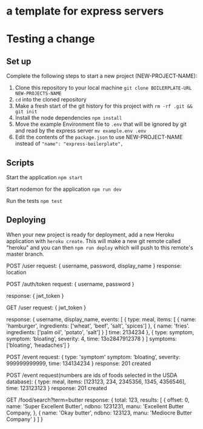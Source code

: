 # a template for express servers
# Testing a change


## Set up

Complete the following steps to start a new project (NEW-PROJECT-NAME):

1. Clone this repository to your local machine `git clone BOILERPLATE-URL NEW-PROJECTS-NAME`
2. `cd` into the cloned repository
3. Make a fresh start of the git history for this project with `rm -rf .git && git init`
4. Install the node dependencies `npm install`
5. Move the example Environment file to `.env` that will be ignored by git and read by the express server `mv example.env .env`
6. Edit the contents of the `package.json` to use NEW-PROJECT-NAME instead of `"name": "express-boilerplate",`

## Scripts

Start the application `npm start`

Start nodemon for the application `npm run dev`

Run the tests `npm test`

## Deploying

When your new project is ready for deployment, add a new Heroku application with `heroku create`. This will make a new git remote called "heroku" and you can then `npm run deploy` which will push to this remote's master branch.


POST /user
  request:
    {
      username, 
      password, 
      display_name
    }
  response: 
    location

POST /auth/token
  request:
    {
      username,
      password
    }

  response:
    {
      jwt_token
    }
    
GET /user 
  request:
    {
      jwt_token
    }

  response:
    {
      username,
      display_name,
      events: 
        [
          {
            type: meal, 
            items: [
              {
                name: 'hamburger',
                ingredients: ['wheat', 'beef', 'salt', 'spices']
              },
              {
                name: 'fries'.
                ingredients: ['palm oil', 'potato', 'salt']
              }
            ]
            time: 2134234
          }, 
          {
            type: symptom, 
            symptom: ‘bloating’, 
            severity: 4, 
            time: 13o2847912378
          }
        ]
        symptoms: [‘bloating’, ‘headaches’]
    }

POST /event
  request:
    {
      type: 'symptom'
      symptom: ‘bloating’,
      severity: 999999999999,
      time: 134134234
    }
  response: 201 created

POST /event
  request(numbers are ids of foods selected in the USDA database):
    {
      type: meal,
      items: [123123, 234, 2345356, 1345, 4356546],
      time: 123123123
    }
  response: 201 created

GET /food/search?term=butter
  response: 
  {
    total: 123,
    results:
    [
      {
        offset: 0,
        name: 'Super Excellent Butter',
        ndbno: 1231231,
        manu: 'Excellent Butter Company,
      },
      {
        name: 'Okay butter',
        ndbno: 123123,
        manu: 'Mediocre Butter Company'
      }
    ]
  }
